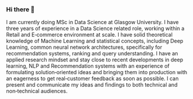 ### Hi there 👋

<!--
**hammadkhann/hammadkhann** is a ✨ _special_ ✨ repository because its `README.md` (this file) appears on your GitHub profile.

Here are some ideas to get you started:

- 🔭 I’m currently working on ...
- 🌱 I’m currently learning ...
- 👯 I’m looking to collaborate on ...
- 🤔 I’m looking for help with ...
- 💬 Ask me about ...
- 📫 How to reach me: ...
- 😄 Pronouns: ...
- ⚡ Fun fact: ...
-->
I am currently doing MSc in Data Science at Glasgow University. I have three years of experience in a Data Science related role, working within a Retail and E‑commerce environment at scale. I have solid theoretical knowledge of Machine Learning and statistical concepts, including Deep Learning, common neural network architectures, specifically for recommendation systems, ranking and query understanding. I have an applied research mindset and stay close to recent developments in deep learning, NLP and Recommendation systems with an experience of formulating solution‑oriented ideas and bringing them into production with an eagerness to get real‑customer feedback as soon as possible. I can present and communicate my ideas and findings to both technical and non‑technical audiences.
